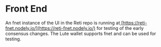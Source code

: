 # Front End

An fnet instance of the UI in the Reti repo is running at[ ](https://reti.vercel.app)[https://reti-fnet.nodely.io/](https://reti-fnet.nodely.io/) for testing of the early consensus changes.  The Lute wallet supports fnet and can be used for testing.
